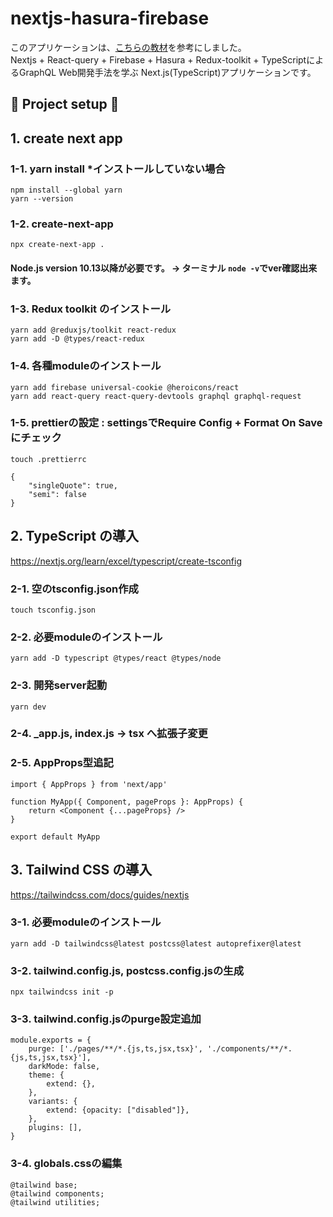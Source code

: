 # nextjs-hasura-firebase

このアプリケーションは、<a href="https://www.udemy.com/course/hasura-nextjs-firebase-hasuragraphql-web/">こちらの教材</a>を参考にしました。<br>
Nextjs + React-query + Firebase + Hasura + Redux-toolkit + TypeScriptによるGraphQL Web開発手法を学ぶ Next.js(TypeScript)アプリケーションです。

## 🌟 Project setup 🚀
## 1. create next app
### 1-1. yarn install *インストールしていない場合
    npm install --global yarn
    yarn --version
### 1-2.  create-next-app
    npx create-next-app .
#### Node.js version 10.13以降が必要です。 -> ターミナル `node -v`でver確認出来ます。
### 1-3.  Redux toolkit のインストール
    yarn add @reduxjs/toolkit react-redux
    yarn add -D @types/react-redux
### 1-4.  各種moduleのインストール
    yarn add firebase universal-cookie @heroicons/react
    yarn add react-query react-query-devtools graphql graphql-request
### 1-5.  prettierの設定 : settingsでRequire Config + Format On Saveにチェック
    touch .prettierrc
~~~
{
    "singleQuote": true,
    "semi": false
}
~~~ 
## 2. TypeScript の導入
https://nextjs.org/learn/excel/typescript/create-tsconfig
### 2-1. 空のtsconfig.json作成
    touch tsconfig.json
### 2-2. 必要moduleのインストール
    yarn add -D typescript @types/react @types/node
### 2-3. 開発server起動
    yarn dev
### 2-4. _app.js, index.js -> tsx へ拡張子変更
### 2-5. AppProps型追記
~~~
import { AppProps } from 'next/app'

function MyApp({ Component, pageProps }: AppProps) {
    return <Component {...pageProps} />
}

export default MyApp
~~~

## 3. Tailwind CSS の導入
https://tailwindcss.com/docs/guides/nextjs
### 3-1. 必要moduleのインストール
    yarn add -D tailwindcss@latest postcss@latest autoprefixer@latest
### 3-2. tailwind.config.js, postcss.config.jsの生成
    npx tailwindcss init -p
### 3-3. tailwind.config.jsのpurge設定追加
~~~
module.exports = {
    purge: ['./pages/**/*.{js,ts,jsx,tsx}', './components/**/*.{js,ts,jsx,tsx}'],
    darkMode: false,
    theme: {
        extend: {},
    },
    variants: {
        extend: {opacity: ["disabled"]},
    },
    plugins: [],
}
~~~
### 3-4. globals.cssの編集
~~~
@tailwind base;
@tailwind components;
@tailwind utilities;
~~~
